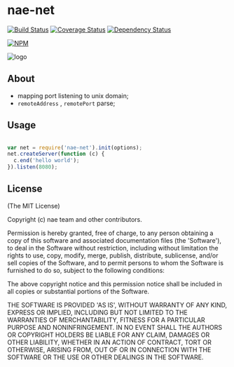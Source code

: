 nae-net
=======

[![Build Status](https://secure.travis-ci.org/node-app-engine/net.png)](http://travis-ci.org/node-app-engine/net) [![Coverage Status](https://coveralls.io/repos/node-app-engine/net/badge.png)](https://coveralls.io/r/node-app-engine/net) [![Dependency Status](https://gemnasium.com/node-app-engine/net.png)](https://gemnasium.com/node-app-engine/net)

[![NPM](https://nodei.co/npm/nae-net.png?downloads=true&stars=true)](https://nodei.co/npm/nae-net/)

![logo](https://raw.github.com/node-app-engine/net/master/logo.png)

## About

* mapping port listening to unix domain;
* `remoteAddress` , `remotePort` parse;

## Usage

```javascript

var net = require('nae-net').init(options);
net.createServer(function (c) {
  c.end('hello world');
}).listen(8080);

```

## License

(The MIT License)

Copyright (c) nae team and other contributors.

Permission is hereby granted, free of charge, to any person obtaining
a copy of this software and associated documentation files (the
'Software'), to deal in the Software without restriction, including
without limitation the rights to use, copy, modify, merge, publish,
distribute, sublicense, and/or sell copies of the Software, and to
permit persons to whom the Software is furnished to do so, subject to
the following conditions:

The above copyright notice and this permission notice shall be
included in all copies or substantial portions of the Software.

THE SOFTWARE IS PROVIDED 'AS IS', WITHOUT WARRANTY OF ANY KIND,
EXPRESS OR IMPLIED, INCLUDING BUT NOT LIMITED TO THE WARRANTIES OF
MERCHANTABILITY, FITNESS FOR A PARTICULAR PURPOSE AND NONINFRINGEMENT.
IN NO EVENT SHALL THE AUTHORS OR COPYRIGHT HOLDERS BE LIABLE FOR ANY
CLAIM, DAMAGES OR OTHER LIABILITY, WHETHER IN AN ACTION OF CONTRACT,
TORT OR OTHERWISE, ARISING FROM, OUT OF OR IN CONNECTION WITH THE
SOFTWARE OR THE USE OR OTHER DEALINGS IN THE SOFTWARE.

